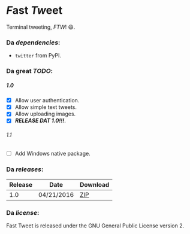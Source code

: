 # *F*ast *Tw*eet

Terminal tweeting, *FTW*! :smile:.

### Da *dependencies*:

- `twitter` from PyPI.

### Da great *TODO*:

##### 1.0

- [x] Allow user authentication.
- [x] Allow simple text tweets.
- [x] Allow uploading images.
- [x] ***RELEASE DAT 1.0!!!***.

###### 1.1

- [ ] Add Windows native package.

### Da *releases*:

| Release | Date | Download |
|---------|------|----------|
| 1.0 | 04/21/2016 | [ZIP](https://github.com/feskyde/ftw/archive/ftw-1.0.zip) |

### Da *license*:

Fast Tweet is released under the GNU General Public License version 2.
